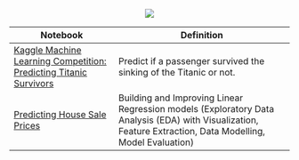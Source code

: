 <p align="center">
  <img src="http://scikit-learn.org/stable/_images/scikit-learn-logo-notext.png">
  </p>
  
  
| Notebook                                                                                                                                                                                                                                                        | Definition                                                                                                                                                 |
|-----------------------------------------------------------------------------------------------------------------------------------------------------------------------------------------------------------------------------------------------------------------|------------------------------------------------------------------------------------------------------------------------------------------------------------|
| [Kaggle Machine Learning Competition: Predicting Titanic Survivors](http://nbviewer.jupyter.org/github/FauziMaulana/LearnMachineLearning/blob/master/Kaggle-Submissions/Kaggle%20Machine%20Learning%20Competition%20-%20Predicting%20Titanic%20Survivors.ipynb) | Predict if a passenger survived the sinking of the Titanic or not.                                                                                         |
| [Predicting House Sale Prices](http://nbviewer.jupyter.org/github/FauziMaulana/LearnMachineLearning/blob/master/Linear-Regression/Predicting%20House%20Sale%20Prices.ipynb)                                                                                     | Building and Improving Linear Regression models (Exploratory Data Analysis (EDA) with Visualization, Feature Extraction, Data Modelling, Model Evaluation) |
